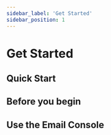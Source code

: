 ```yaml
---
sidebar_label: 'Get Started'
sidebar_position: 1
---
```


# Get Started 
## Quick Start

## Before you begin

## Use the Email Console
